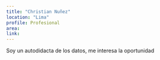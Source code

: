 ```yaml
---
title: "Christian Nuñez"
location: "Lima"
profile: Profesional
area: 
link: 
---
```


Soy un autodidacta de los datos, me interesa la oportunidad